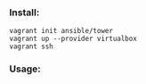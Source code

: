 ### Install: ###
    vagrant init ansible/tower
    vagrant up --provider virtualbox
    vagrant ssh
### Usage: ###